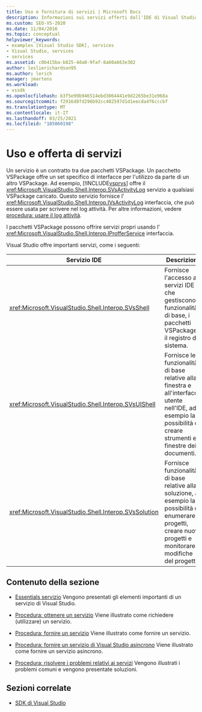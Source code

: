 ```yaml
---
title: Uso e fornitura di servizi | Microsoft Docs
description: Informazioni sui servizi offerti dall'IDE di Visual Studio per i pacchetti VSPackage da fornire e usare. Questi articoli descrivono come ottenere e fornire servizi.
ms.custom: SEO-VS-2020
ms.date: 11/04/2016
ms.topic: conceptual
helpviewer_keywords:
- examples [Visual Studio SDK], services
- Visual Studio, services
- services
ms.assetid: c0b415ba-b825-4da0-9faf-8a60a663e302
author: leslierichardson95
ms.author: lerich
manager: jmartens
ms.workload:
- vssdk
ms.openlocfilehash: b3f5e99b946514ebd3064441e9d2265be31e968a
ms.sourcegitcommit: f2916d8fd296b92cc402597d1d1eecda4f6cccbf
ms.translationtype: MT
ms.contentlocale: it-IT
ms.lasthandoff: 03/25/2021
ms.locfileid: "105060198"
---
```

# <a name="using-and-providing-services"></a>Uso e offerta di servizi
Un servizio è un contratto tra due pacchetti VSPackage. Un pacchetto VSPackage offre un set specifico di interfacce per l'utilizzo da parte di un altro VSPackage. Ad esempio, [!INCLUDE[vsprvs](../code-quality/includes/vsprvs_md.md)] offre il <xref:Microsoft.VisualStudio.Shell.Interop.SVsActivityLog> servizio a qualsiasi VSPackage caricato. Questo servizio fornisce l' <xref:Microsoft.VisualStudio.Shell.Interop.IVsActivityLog> interfaccia, che può essere usata per scrivere nel log attività. Per altre informazioni, vedere [procedura: usare il log attività](../extensibility/how-to-use-the-activity-log.md).

 I pacchetti VSPackage possono offrire servizi propri usando l' <xref:Microsoft.VisualStudio.Shell.Interop.IProfferService> interfaccia.

 Visual Studio offre importanti servizi, come i seguenti:

|Servizio IDE|Descrizione|
|-----------------|-----------------|
|<xref:Microsoft.VisualStudio.Shell.Interop.SVsShell>|Fornisce l'accesso ai servizi IDE che gestiscono le funzionalità di base, i pacchetti VSPackage e il registro di sistema.|
|<xref:Microsoft.VisualStudio.Shell.Interop.SVsUIShell>|Fornisce le funzionalità di base relative alla finestra e all'interfaccia utente nell'IDE, ad esempio la possibilità di creare strumenti e finestre dei documenti.|
|<xref:Microsoft.VisualStudio.Shell.Interop.SVsSolution>|Fornisce funzionalità di base relative alla soluzione, ad esempio la possibilità di enumerare i progetti, creare nuovi progetti e monitorare le modifiche del progetto.|

## <a name="in-this-section"></a>Contenuto della sezione
- [Essentials servizio](../extensibility/internals/service-essentials.md) Vengono presentati gli elementi importanti di un servizio di Visual Studio.

- [Procedura: ottenere un servizio](../extensibility/how-to-get-a-service.md) Viene illustrato come richiedere (utilizzare) un servizio.

- [Procedura: fornire un servizio](../extensibility/how-to-provide-a-service.md) Viene illustrato come fornire un servizio.

- [Procedura: fornire un servizio di Visual Studio asincrono](../extensibility/how-to-provide-an-asynchronous-visual-studio-service.md) Viene illustrato come fornire un servizio asincrono.

- [Procedura: risolvere i problemi relativi ai servizi](../extensibility/how-to-troubleshoot-services.md) Vengono illustrati i problemi comuni e vengono presentate soluzioni.

## <a name="related-sections"></a>Sezioni correlate
- [SDK di Visual Studio](../extensibility/visual-studio-sdk.md)
